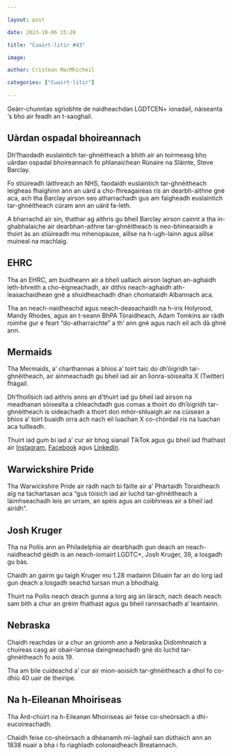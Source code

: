 ```yaml
---

layout: post

date: 2023-10-06 15:20

title: "Cuairt-litir #43"

image:

author: Crìstean MacMhìcheil

categories: ["Cuairt-litir"]
  
---
```


Geàrr-chunntas sgrìobhte de naidheachdan LGDTCEN+ ionadail, nàiseanta ‘s bho air feadh an t-saoghail.

## Uàrdan ospadal bhoireannach

Dh’fhaodadh euslaintich tar-ghnèitheach a bhith air an toirmeasg bho uàrdan ospadal bhoireannach fo phlanaichean Rùnaire na Slàinte, Steve Barclay.

Fo stiùireadh làithreach an NHS, faodaidh euslaintich tar-ghnèitheach leigheas fhaighinn ann an uàrd a cho-fhreagaireas ris an dearbh-aithne gnè aca, ach tha Barclay airson seo atharrachadh gus am faigheadh euslaintich tar-ghnèitheach cùram ann an uàrd fa-leth.

A bharrachd air sin, thathar ag aithris gu bheil Barclay airson cainnt a tha in-ghabhalaiche air dearbhan-aithne tar-ghnèitheach is neo-bhìnearaidh a thoirt às an stiùireadh mu mhenopause, aillse na h-ugh-lainn agus aillse muineal na machlaig.

## EHRC

Tha an EHRC, am buidheann air a bheil uallach airson laghan an-aghaidh leth-bhreith a cho-èigneachadh, air dithis neach-aghaidh ath-leasachaidhean gnè a shuidheachadh dhan chomataidh Albannach aca.

Tha an neach-naidheachd agus neach-deasachaidh na h-iris Holyrood, Mandy Rhodes, agus an t-seann BhPA Tòraidheach, Adam Tomkins air ràdh roimhe gur e feart “do-atharraichte” a th’ ann gnè agus nach eil ach dà ghnè ann.

## Mermaids

Tha Mermaids, a’ charthannas a bhios a’ toirt taic do dh’òigridh tar-ghnèitheach, air ainmeachadh gu bheil iad air an lìonra-sòisealta X (Twitter) fhàgail.

Dh’fhoillsich iad aithris anns an d’thuirt iad gu bheil iad airson na meadhanan sòisealta a chleachdadh gus comas a thoirt do dh’òigridh tar-ghnèitheach is oideachadh a thoirt don mhòr-shluaigh air na cùisean a bhios a’ toirt buaidh orra ach nach eil luachan X co-chòrdail ris na luachan aca tuilleadh.

Thuirt iad gum bi iad a’ cur air bhog sianail TikTok agus gu bheil iad fhathast air [Instagram](https://www.instagram.com/mermaidsgender/), [Facebook](https://www.facebook.com/MermaidsGender/) agus [LinkedIn](https://www.linkedin.com/company/mermaids-uk/).

## Warwickshire Pride

Tha Warwickshire Pride air ràdh nach bi fàilte air a’ Phàrtaidh Tòraidheach aig na tachartasan aca “gus tòisich iad air luchd tar-ghnèitheach a làimhseachadh leis an urram, an spèis agus an coibhneas air a bheil iad airidh”.

## Josh Kruger

Tha na Poilis ann an Philadelphia air dearbhadh gun deach an neach-naidheachd gèidh is an neach-iomairt LGDTC+, Josh Kruger, 39, a losgadh gu bàs.

Chaidh an gairm gu taigh Kruger mu 1.28 madainn Diluain far an do lorg iad gun deach a losgadh seachd tursan mun a bhodhaig.

Thuirt na Poilis neach deach gunna a lorg aig an làrach, nach deach neach sam bith a chur an grèim fhathast agus gu bheil rannsachadh a’ leantainn.

## Nebraska

Chaidh reachdas ùr a chur an gnìomh ann a Nebraska Didòmhnaich a chuireas casg air obair-lannsa daingneachadh gnè do luchd tar-ghnèitheach fo aois 19.

Tha am bile cuideachd a’ cur air mion-aoisich tar-ghnèitheach a dhol fo co-dhiù 40 uair de theiripe.

## Na h-Eileanan Mhoiriseas

Tha Àrd-chùirt na h-Eileanan Mhoiriseas air feise co-sheòrsach a dhì-eucoireachadh.

Chaidh feise co-sheòrsach a dhèanamh mì-laghail san dùthaich ann an 1838 nuair a bha i fo riaghladh colonaidheach Breatannach.